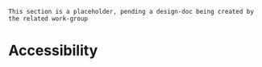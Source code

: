 ```admonish warning "Attention: Placeholder!"
This section is a placeholder, pending a design-doc being created by the related work-group
```

# Accessibility
